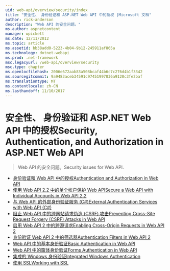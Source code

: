 ```yaml
---
uid: web-api/overview/security/index
title: "安全性、 身份验证和 ASP.NET Web API 中的授权 |Microsoft 文档"
author: rick-anderson
description: "Web API 的安全问题。"
ms.author: aspnetcontent
manager: wpickett
ms.date: 12/11/2012
ms.topic: article
ms.assetid: bb38add0-5223-4b04-9b12-245911af865a
ms.technology: dotnet-webapi
ms.prod: .net-framework
msc.legacyurl: /web-api/overview/security
msc.type: chapter
ms.openlocfilehash: 2006e672aab83a508bcaf44b6c7c276d4b1f3342
ms.sourcegitcommit: 9a9483aceb34591c97451997036a9120c3fe2baf
ms.translationtype: MT
ms.contentlocale: zh-CN
ms.lasthandoff: 11/10/2017
---
```

<a name="security-authentication-and-authorization-in-aspnet-web-api"></a><span data-ttu-id="dd897-103">安全性、 身份验证和 ASP.NET Web API 中的授权</span><span class="sxs-lookup"><span data-stu-id="dd897-103">Security, Authentication, and Authorization in ASP.NET Web API</span></span>
====================
> <span data-ttu-id="dd897-104">Web API 的安全问题。</span><span class="sxs-lookup"><span data-stu-id="dd897-104">Security issues for Web API.</span></span>


- [<span data-ttu-id="dd897-105">身份验证和 Web API 中的授权</span><span class="sxs-lookup"><span data-stu-id="dd897-105">Authentication and Authorization in Web API</span></span>](authentication-and-authorization-in-aspnet-web-api.md)
- [<span data-ttu-id="dd897-106">使用 Web API 2.2 中的单个帐户保护 Web API</span><span class="sxs-lookup"><span data-stu-id="dd897-106">Secure a Web API with Individual Accounts in Web API 2.2</span></span>](individual-accounts-in-web-api.md)
- [<span data-ttu-id="dd897-107">与 Web API 的外部身份验证服务 (C#)</span><span class="sxs-lookup"><span data-stu-id="dd897-107">External Authentication Services with Web API (C#)</span></span>](external-authentication-services.md)
- [<span data-ttu-id="dd897-108">阻止 Web API 中的跨网站请求伪造 (CSRF) 攻击</span><span class="sxs-lookup"><span data-stu-id="dd897-108">Preventing Cross-Site Request Forgery (CSRF) Attacks in Web API</span></span>](preventing-cross-site-request-forgery-csrf-attacks.md)
- [<span data-ttu-id="dd897-109">启用 Web API 2 中的跨源请求</span><span class="sxs-lookup"><span data-stu-id="dd897-109">Enabling Cross-Origin Requests in Web API 2</span></span>](enabling-cross-origin-requests-in-web-api.md)
- [<span data-ttu-id="dd897-110">身份验证 Web API 2 中的筛选器</span><span class="sxs-lookup"><span data-stu-id="dd897-110">Authentication Filters in Web API 2</span></span>](authentication-filters.md)
- [<span data-ttu-id="dd897-111">Web API 中的基本身份验证</span><span class="sxs-lookup"><span data-stu-id="dd897-111">Basic Authentication in Web API</span></span>](basic-authentication.md)
- [<span data-ttu-id="dd897-112">Web API 中的窗体身份验证</span><span class="sxs-lookup"><span data-stu-id="dd897-112">Forms Authentication in Web API</span></span>](forms-authentication.md)
- [<span data-ttu-id="dd897-113">集成的 Windows 身份验证</span><span class="sxs-lookup"><span data-stu-id="dd897-113">Integrated Windows Authentication</span></span>](integrated-windows-authentication.md)
- [<span data-ttu-id="dd897-114">使用 SSL</span><span class="sxs-lookup"><span data-stu-id="dd897-114">Working with SSL</span></span>](working-with-ssl-in-web-api.md)
